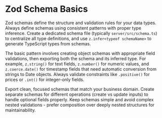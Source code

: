 # Zod Schema Basics

Zod schemas define the structure and validation rules for your data types. Always define schemas using consistent patterns with proper type inference. Create a dedicated schema file (typically `server/src/schema.ts`) to centralize all type definitions, and use `z.infer<typeof schemaName>` to generate TypeScript types from schemas.

The basic pattern involves creating object schemas with appropriate field validations, then exporting both the schema and its inferred type. For example, `z.string()` for text fields, `z.number()` for numeric values, and `z.coerce.date()` for timestamp fields that need automatic conversion from strings to Date objects. Always validate constraints like `.positive()` for prices or `.int()` for integer-only fields.

Export clean, focused schemas that match your business domain. Create separate schemas for different operations (create vs update inputs) to handle optional fields properly. Keep schemas simple and avoid complex nested validations - prefer composition over deeply nested structures for maintainability.
